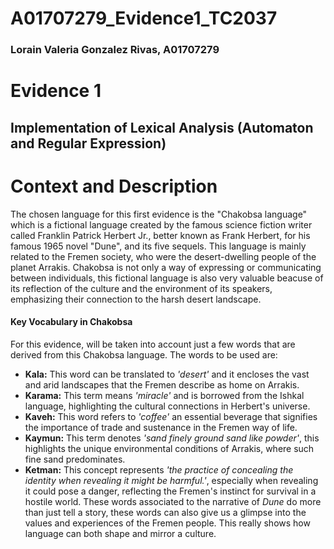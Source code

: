 # A01707279_Evidence1_TC2037
### Lorain Valeria Gonzalez Rivas, A01707279

# Evidence 1
## Implementation of Lexical Analysis (Automaton and Regular Expression)

# Context and Description
The chosen language for this first evidence is the "Chakobsa language" which is a fictional language created by the famous science fiction writer called Franklin Patrick Herbert Jr., better known as Frank Herbert, for his famous 1965 novel "Dune", and its five sequels. This language is mainly related to the Fremen society, who were the desert-dwelling people of the planet Arrakis. Chakobsa is not only a way of expressing or communicating between individuals, this fictional language is also very valuable beacuse of its reflection of the culture and the environment of its speakers, emphasizing their connection to the harsh desert landscape. 
#### Key Vocabulary in Chakobsa
For this evidence, will be taken into account just a few words that are derived from this Chakobsa language. The words to be used are:
- **Kala:** This word can be translated to *'desert'* and it encloses the vast and arid landscapes that the Fremen describe as home on Arrakis.
- **Karama:** This term means *'miracle'* and is borrowed from the Ishkal language, highlighting the cultural connections in Herbert's universe.
- **Kaveh:** This word refers to *'coffee'* an essential beverage that signifies the importance of trade and sustenance in the Fremen way of life.
- **Kaymun:** This term denotes *'sand finely ground sand like powder'*, this highlights the unique environmental conditions of Arrakis, where such fine sand predominates.
- **Ketman:** This concept represents *'the practice of concealing the identity when revealing it might be harmful.'*, especially when revealing it could pose a danger, reflecting the Fremen's instinct for survival in a hostile world.
These words associated to the narrative of *Dune* do more than just tell a story, these words can also give us a glimpse into the values and experiences of the Fremen people. This really shows how language can both shape and mirror a culture.